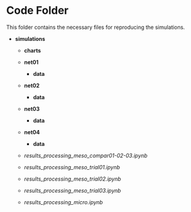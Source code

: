 # Code Folder 

This folder contains the necessary files for reproducing the simulations.

* **simulations**
	* **charts**  
	* **net01**
		* **data**
	* **net02**
		* **data**
	* **net03**
		* **data**
	* **net04**
		* **data**

	* *results_processing_meso_compar01-02-03.ipynb*
	* *results_processing_meso_trial01.ipynb*
	* *results_processing_meso_trial02.ipynb*
	* *results_processing_meso_trial03.ipynb*
	* *results_processing_micro.ipynb*

